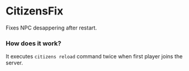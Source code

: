 # CitizensFix
Fixes NPC desappering after restart.

### How does it work?
It executes ``citizens reload`` command twice when first player joins the server.
